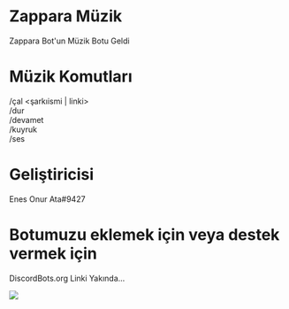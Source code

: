 # Zappara Müzik
Zappara Bot'un Müzik Botu Geldi

# Müzik Komutları
/çal <şarkıismi | linki>
<br/>/dur
<br/>/devamet
<br/>/kuyruk
<br/>/ses <ses seviyesi>

# Geliştiricisi
Enes Onur Ata#9427

# Botumuzu eklemek için veya destek vermek için
DiscordBots.org Linki Yakında...

<img src="https://cdn.discordapp.com/attachments/440820385643233290/455082729722216448/mqdefault.jpg">

